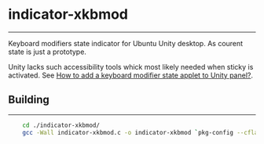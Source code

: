 # indicator-xkbmod #
---

Keyboard modifiers state indicator for Ubuntu Unity desktop. As courent state is just a prototype.

Unity lacks such accessibility tools whick most likely needed when sticky is activated. See [How to add a keyboard modifier state applet to Unity panel?](https://askubuntu.com/questions/402315/how-to-add-a-keyboard-modifier-state-applet-to-unity-panel/).


## Building ##
---

```sh
    cd ./indicator-xkbmod/
    gcc -Wall indicator-xkbmod.c -o indicator-xkbmod `pkg-config --cflags --libs appindicator-0.1` -lX11
```
